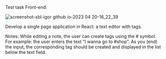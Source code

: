 Test task Front-end.

![screenshot-sbl-igor github io-2023 04 20-16_22_39](https://user-images.githubusercontent.com/80469915/233276477-713480b3-42d7-4d9f-83ae-6f1add32aebd.png)


Develop a single page application in React: a text editor with tags.

Notes:
While editing a note, the user can create tags using the # symbol.
For example: the user enters the text “I wanna go to #shop”. As you (end) the input, the corresponding tag should be created and displayed in the list below the text field.
